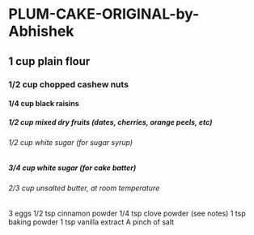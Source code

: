 #                                                                    PLUM-CAKE-ORIGINAL-by-Abhishek
##                                                                           1 cup plain flour
###                                                                       1/2 cup chopped cashew nuts
####                                                                           1/4 cup black raisins
#####                                                                      1/2 cup mixed dry fruits (dates, cherries, orange peels, etc)
######                                                                        1/2 cup white sugar (for sugar syrup)
#####                                                                       3/4 cup white sugar (for cake batter)
######                                                           2/3 cup unsalted butter, at room temperature
3 eggs
1/2 tsp cinnamon powder
1/4 tsp clove powder (see notes)
1 tsp baking powder
1 tsp vanilla extract
A pinch of salt
